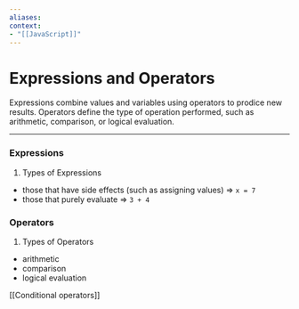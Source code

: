 ```yaml
---
aliases:
context:
- "[[JavaScript]]"
---
```


# Expressions and Operators

Expressions combine values and variables using operators to prodice new results.
Operators define the type of operation performed, such as arithmetic, comparison, or logical evaluation.

---
### Expressions
1. Types of Expressions
- those that have side effects (such as assigning values) => `x = 7`
- those that purely evaluate => `3 + 4`

### Operators
1. Types of Operators
- arithmetic
- comparison
- logical evaluation

[[Conditional operators]]
